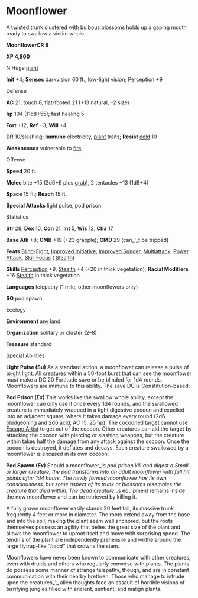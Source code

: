 # Moonflower

A twisted trunk clustered with bulbous blossoms holds up a gaping mouth ready to swallow a victim whole.

**MoonflowerCR 8**

**XP 4,800**

N Huge [plant](monsters/creatureTypes#_plant)

**Init** +4; **Senses** darkvision 60 ft., low-light vision; [Perception](additionalMonsters/../skills/perception#_perception) +9

Defense

**AC** 21, touch 8, flat-footed 21 (+13 natural, –2 size)

**hp** 104 (11d8+55); fast healing 5

**Fort** +12, **Ref** +3, **Will** +4

**DR** 10/slashing; **Immune** electricity, [plant](monsters/creatureTypes#_plant) traits; **Resist** [cold](monsters/creatureTypes#_cold-subtype) 10

**Weaknesses** vulnerable to [fire](monsters/creatureTypes#_fire-subtype)

Offense

**Speed** 20 ft.

**Melee** bite +15 (2d6+9 plus [grab](monsters/universalMonsterRules#_grab)), 2 tentacles +13 (1d8+4)

**Space** 15 ft.; **Reach** 15 ft.

**Special Attacks** light pulse, pod prison

Statistics

**Str** 28, **Dex** 10, **Con** 21, **Int** 5, **Wis** 12, **Cha** 17

**Base Atk** +8; **CMB** +19 (+23 grapple); **CMD** 29 (can_'_t be tripped)

**Feats** [Blind-Fight](additionalMonsters/../feats#_blind-fight), [Improved Initiative](additionalMonsters/../feats#_improved-initiative), [Improved Sunder](additionalMonsters/../feats#_improved-sunder), [Multiattack](additionalMonsters/../monsters/monsterFeats#_multiattack), [Power Attack](additionalMonsters/../feats#_power-attack), [Skill Focus](additionalMonsters/../feats#_skill-focus) ( [Stealth](additionalMonsters/../skills/stealth#_stealth))

**Skills** [Perception](additionalMonsters/../skills/perception#_perception) +9, [Stealth](additionalMonsters/../skills/stealth#_stealth) +4 (+20 in thick vegetation); **Racial Modifiers** +16 [Stealth](additionalMonsters/../skills/stealth#_stealth) in thick vegetation

**Languages** telepathy (1 mile, other moonflowers only)

**SQ** pod spawn

Ecology

**Environment** any land

**Organization** solitary or cluster (2–8)

**Treasure** standard

Special Abilities

**Light Pulse (Su)** As a standard action, a moonflower can release a pulse of bright light. All creatures within a 50-foot burst that can see the moonflower must make a DC 20 Fortitude save or be blinded for 1d4 rounds. Moonflowers are immune to this ability. The save DC is Constitution-based.

**Pod Prison (Ex)** This works like the swallow whole ability, except the moonflower can only use it once every 1d4 rounds, and the swallowed creature is immediately wrapped in a tight digestive cocoon and expelled into an adjacent square, where it takes damage every round (2d6 bludgeoning and 2d6 acid, AC 15, 25 hp). The cocooned target cannot use [Escape Artist](additionalMonsters/../skills/escapeArtist#_escape-artist) to get out of the cocoon. Other creatures can aid the target by attacking the cocoon with piercing or slashing weapons, but the creature within takes half the damage from any attack against the cocoon. Once the cocoon is destroyed, it deflates and decays. Each creature swallowed by a moonflower is encased in its own cocoon.

**Pod Spawn (Ex)** Should a moonflower_'_s pod prison kill and digest a Small or larger creature, the pod transforms into an adult moonflower with full hit points after 1d4 hours. The newly formed moonflower has its own consciousness, but some aspect of its trunk or blossoms resembles the creature that died within. The dead creature_'_s equipment remains inside the new moonflower and can be retrieved by killing it.

A fully grown moonflower easily stands 20 feet tall, its massive trunk frequently 4 feet or more in diameter. The roots extend away from the base and into the soil, making the plant seem well anchored, but the roots themselves possess an agility that belies the great size of the plant and allows the moonflower to uproot itself and move with surprising speed. The tendrils of the plant are independently prehensile and writhe around the large flytrap-like _“_head_”_ that crowns the stem.

Moonflowers have never been known to communicate with other creatures, even with druids and others who regularly converse with plants. The plants do possess some manner of strange telepathy, though, and are in constant communication with their nearby brethren. Those who manage to intrude upon the creatures_'_ alien thoughts face an assault of horrible visions of terrifying jungles filled with ancient, sentient, and malign plants.

